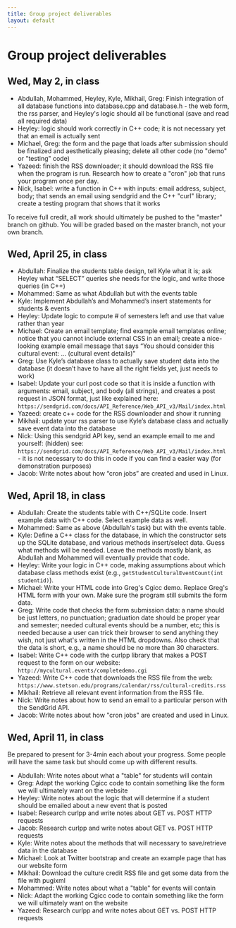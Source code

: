 ```yaml
---
title: Group project deliverables
layout: default
---
```


# Group project deliverables

## Wed, May 2, in class

- Abdullah, Mohammed, Heyley, Kyle, Mikhail, Greg: Finish integration of all database functions into database.cpp and database.h - the web form, the rss parser, and Heyley's logic should all be functional (save and read all required data)
- Heyley: logic should work correctly in C++ code; it is not necessary yet that an email is actually sent
- Michael, Greg: the form and the page that loads after submission should be finalized and aesthetically pleasing; delete all other code (no "demo" or "testing" code)
- Yazeed: finish the RSS downloader; it should download the RSS file when the program is run. Research how to create a "cron" job that runs your program once per day.
- Nick, Isabel: write a function in C++ with inputs: email address, subject, body; that sends an email using sendgrid and the C++ "curl" library; create a testing program that shows that it works

To receive full credit, all work should ultimately be pushed to the "master" branch on github. You will be graded based on the master branch, not your own branch.

## Wed, April 25, in class

- Abdullah: Finalize the students table design, tell Kyle what it is; ask Heyley what “SELECT” queries she needs for the logic, and write those queries (in C++)
- Mohammed: Same as what Abdullah but with the events table
- Kyle: Implement Abdullah’s and Mohammed’s insert statements for students & events
- Heyley: Update logic to compute # of semesters left and use that value rather than year
- Michael: Create an email template; find example email templates online; notice that you cannot include external CSS in an email; create a nice-looking example email message that says “You should consider this cultural event: … (cultural event details)”
- Greg: Use Kyle’s database class to actually save student data into the database (it doesn’t have to have all the right fields yet, just needs to work)
- Isabel: Update your curl post code so that it is inside a function with arguments: email, subject, and body (all strings), and creates a post request in JSON format, just like explained here: `https://sendgrid.com/docs/API_Reference/Web_API_v3/Mail/index.html`
- Yazeed: create c++ code for the RSS downloader and show it running
- Mikhail: update your rss parser to use Kyle’s database class and actually save event data into the database
- Nick: Using this sendgrid API key, send an example email to me and yourself: (hidden) see: `https://sendgrid.com/docs/API_Reference/Web_API_v3/Mail/index.html` - it is not necessary to do this in code if you can find a easier way (for demonstration purposes)
- Jacob: Write notes about how “cron jobs” are created and used in Linux.

## Wed, April 18, in class

- Abdullah: Create the students table with C++/SQLite code. Insert example data with C++ code. Select example data as well.
- Mohammed: Same as above (Abdullah's task) but with the events table.
- Kyle: Define a C++ class for the database, in which the constructor sets up the SQLite database, and various methods insert/select data. Guess what methods will be needed. Leave the methods mostly blank, as Abdullah and Mohammed will eventually provide that code.
- Heyley: Write your logic in C++ code, making assumptions about which database class methods exist (e.g., `getStudentCulturalEventCount(int studentid)`).
- Michael: Write your HTML code into Greg's Cgicc demo. Replace Greg's HTML form with your own. Make sure the program still submits the form data.
- Greg: Write code that checks the form submission data: a name should be just letters, no punctuation; graduation date should be proper year and semester; needed cultural events should be a number, etc; this is needed because a user can trick their browser to send anything they wish, not just what's written in the HTML dropdowns. Also check that the data is short, e.g., a name should be no more than 30 characters.
- Isabel: Write C++ code with the curlpp library that makes a POST request to the form on our website: `http://mycultural.events/completedemo.cgi`
- Yazeed: Write C++ code that downloads the RSS file from the web: `https://www.stetson.edu/programs/calendar/rss/cultural-credits.rss`
- Mikhail: Retrieve all relevant event information from the RSS file.
- Nick: Write notes about how to send an email to a particular person with the SendGrid API.
- Jacob: Write notes about how "cron jobs" are created and used in Linux.

## Wed, April 11, in class

Be prepared to present for 3-4min each about your progress. Some people will have the same task but should come up with different results.

- Abdullah: Write notes about what a "table" for students will contain
- Greg: Adapt the working Cgicc code to contain something like the form we will ultimately want on the website
- Heyley: Write notes about the logic that will determine if a student should be emailed about a new event that is posted
- Isabel: Research curlpp and write notes about GET vs. POST HTTP requests
- Jacob: Research curlpp and write notes about GET vs. POST HTTP requests
- Kyle: Write notes about the methods that will necessary to save/retrieve data in the database
- Michael: Look at Twitter bootstrap and create an example page that has our website form
- Mikhail: Download the culture credit RSS file and get some data from the file with pugixml
- Mohammed: Write notes about what a "table" for events will contain
- Nick: Adapt the working Cgicc code to contain something like the form we will ultimately want on the website
- Yazeed: Research curlpp and write notes about GET vs. POST HTTP requests 

